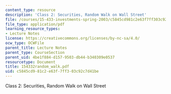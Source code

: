 ```yaml
---
content_type: resource
description: 'Class 2: Securities, Random Walk on Wall Street'
file: /courses/15-433-investments-spring-2003/c5845cd981c2e63f7ff303c92c7d41be_154332random_walk.pdf
file_type: application/pdf
learning_resource_types:
- Lecture Notes
license: https://creativecommons.org/licenses/by-nc-sa/4.0/
ocw_type: OCWFile
parent_title: Lecture Notes
parent_type: CourseSection
parent_uid: 4be1f884-d157-9503-db44-b340309e0537
resourcetype: Document
title: 154332random_walk.pdf
uid: c5845cd9-81c2-e63f-7ff3-03c92c7d41be
---
```

Class 2: Securities, Random Walk on Wall Street